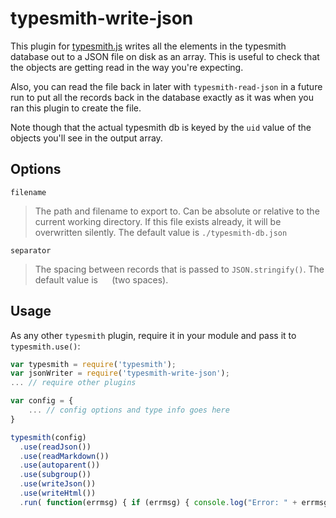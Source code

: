 # typesmith-write-json

This plugin for [typesmith.js](http://www.github.com/bbor/typesmith) writes all the elements in the typesmith database out to a JSON file on disk as an array. This is useful to check that the objects are getting read in the way you're expecting.

Also, you can read the file back in later with `typesmith-read-json` in a future run to put all the records back in the database exactly as it was when you ran this plugin to create the file.

Note though that the actual typesmith db is keyed by the `uid` value of the objects you'll see in the output array.

## Options

`filename`

>	The path and filename to export to. Can be absolute or relative to the current working directory. If this file exists already, it will be overwritten silently. The default value is `./typesmith-db.json`

`separator`

>	The spacing between records that is passed to `JSON.stringify()`. The default value is `  ` (two spaces).

## Usage

As any other `typesmith` plugin, require it in your module and pass it to `typesmith.use()`:

```js
var typesmith = require('typesmith');
var jsonWriter = require('typesmith-write-json');
... // require other plugins

var config = {
	... // config options and type info goes here
}

typesmith(config)
  .use(readJson())
  .use(readMarkdown())
  .use(autoparent())
  .use(subgroup())
  .use(writeJson())
  .use(writeHtml())
  .run( function(errmsg) { if (errmsg) { console.log("Error: " + errmsg); } console.log('finished!'); } );

```
